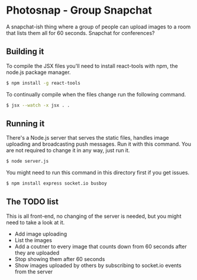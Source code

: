 # Photosnap - Group Snapchat

A snapchat-ish thing where a group of people can upload images to a room that lists them all for 60 seconds. Snapchat for conferences?

## Building it

To compile the JSX files you'll need to install react-tools with npm,
the node.js package manager.

```bash
$ npm install -g react-tools
```

To continually compile when the files change run the following
command.

```bash
$ jsx --watch -x jsx . .
```

## Running it

There's a Node.js server that serves the static files, handles image uploading and broadcasting push messages. Run it with this command. You are not required to change it in any way, just run it.

```bash
$ node server.js
```

You might need to run this command in this directory first if you get issues.

```bash
$ npm install express socket.io busboy
```

## The TODO list

This is all front-end, no changing of the server is needed, but you might need to take a look at it.

- Add image uploading
- List the images
- Add a coutner to every image that counts down from 60 seconds after they are uploaded
- Stop showing them after 60 seconds
- Show images uploaded by others by subscribing to socket.io events from the server
